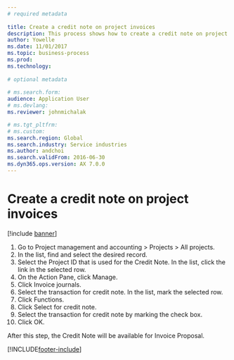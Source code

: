 ```yaml
--- 
# required metadata 
 
title: Create a credit note on project invoices
description: This process shows how to create a credit note on project invoices that have been posted.
author: Yowelle
ms.date: 11/01/2017
ms.topic: business-process 
ms.prod:  
ms.technology:  
 
# optional metadata 
 
# ms.search.form:   
audience: Application User 
# ms.devlang:  
ms.reviewer: johnmichalak

# ms.tgt_pltfrm:  
# ms.custom:  
ms.search.region: Global
ms.search.industry: Service industries
ms.author: andchoi
ms.search.validFrom: 2016-06-30 
ms.dyn365.ops.version: AX 7.0.0 
---
```

# Create a credit note on project invoices

[!include [banner](../../includes/banner.md)]

1. Go to Project management and accounting > Projects > All projects. 
2. In the list, find and select the desired record. 
3. Select the Project ID that is used for the Credit Note. 
In the list, click the link in the selected row. 
4. On the Action Pane, click Manage. 
5. Click Invoice journals. 
6. Select the transaction for credit note. 
In the list, mark the selected row. 
7. Click Functions. 
8. Click Select for credit note. 
9. Select the transaction for credit note by marking the check box.
10. Click OK. 

After this step, the Credit Note will be available for Invoice Proposal.


[!INCLUDE[footer-include](../../includes/footer-banner.md)]